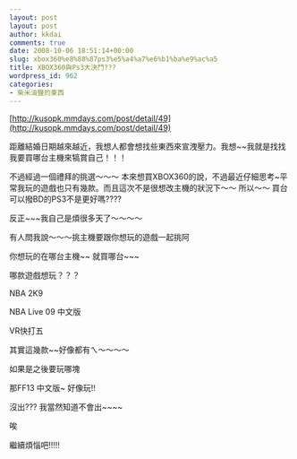```yaml
---
layout: post
layout: post
author: kkdai
comments: true
date: 2008-10-06 18:51:14+00:00
slug: xbox360%e8%88%87ps3%e5%a4%a7%e6%b1%ba%e9%ac%a5
title: XBOX360與Ps3大決鬥???
wordpress_id: 962
categories:
- 柴米油鹽的東西
---
```


[http://kusopk.mmdays.com/post/detail/49](http://kusopk.mmdays.com/post/detail/49)   

 

距離結婚日期越來越近，我想人都會想找些東西來宣洩壓力。我想~~我就是找找我要買哪台主機來犒賞自己！！！

 

不過經過一個禮拜的挑選～～～ 本來想買XBOX360的說，不過最近仔細思考~平常我玩的遊戲也只有幾款。而且這次不是很想改主機的狀況下～～ 所以～～ 買台可以撥BD的PS3不是更好嗎????

 

 

反正~~~我自己是煩很多天了～～～～

 

有人問我說～～～挑主機要跟你想玩的遊戲一起挑阿

 

你想玩的在哪台主機~~ 就買哪台~~~

 

哪款遊戲想玩？？？

 

 

NBA 2K9

 

NBA Live 09 中文版

 

VR快打五

 

 

其實這幾款~~好像都有ㄟ～～～～

 

 

如果是之後要玩哪塊

 

 

 

那FF13 中文版~ 好像玩!!

 

 

沒出??? 我當然知道不會出~~~~

 

 

唉

 

 

繼續煩惱吧!!!!!
